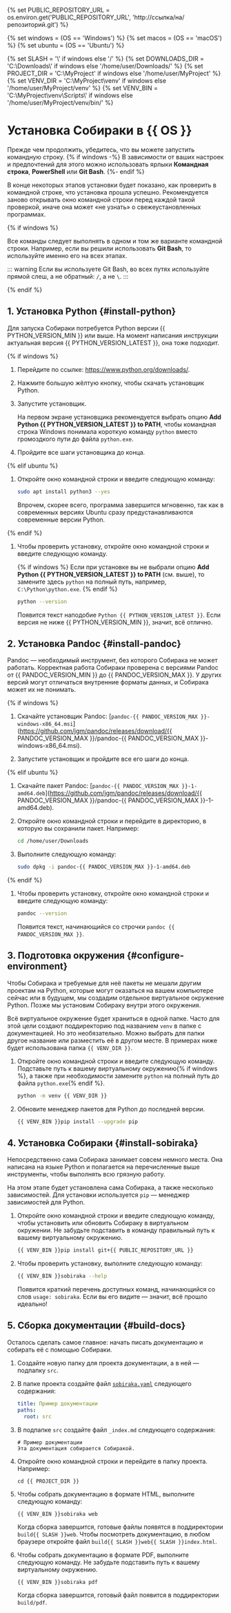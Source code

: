 {% set PUBLIC_REPOSITORY_URL = os.environ.get('PUBLIC_REPOSITORY_URL', 'http://ссылка/на/репозиторий.git') %}

{% set windows = (OS == 'Windows') %}
{% set macos = (OS == 'macOS') %}
{% set ubuntu = (OS == 'Ubuntu') %}

{% set SLASH = '\\' if windows else '/' %}
{% set DOWNLOADS_DIR = 'C:\\Downloads\\' if windows else '/home/user/Downloads/' %}
{% set PROJECT_DIR = 'C:\\MyProject' if windows else '/home/user/MyProject' %}
{% set VENV_DIR = 'C:\\MyProject\\venv' if windows else '/home/user/MyProject/venv' %}
{% set VENV_BIN = 'C:\\MyProject\\venv\\Scripts\\' if windows else '/home/user/MyProject/venv/bin/' %}

# Установка Собираки в {{ OS }}

Прежде чем продолжить, убедитесь, что вы можете запустить командную строку.
{% if windows -%}
В зависимости от ваших настроек и предпочтений для этого можно использовать ярлыки **Командная строка**, **PowerShell** или **Git Bash**.
{%- endif %}

В конце некоторых этапов установки будет показано, как проверить в командной строке, что установка прошла успешно. Рекомендуется заново открывать окно командной строки перед каждой такой проверкой, иначе она может «не узнать» о свежеустановленных программах.

{% if windows %}

Все команды следует выполнять в одном и том же варианте командной строки. Например, если вы решили использовать **Git Bash**, то используйте именно его на всех этапах.

::: warning
Если вы используете Git Bash, во всех путях используйте прямой слеш, а не обратный: `/`, а не `\`.
:::

{% endif %}

## 1. Установка Python {#install-python}

Для запуска Собираки потребуется Python версии {{ PYTHON_VERSION_MIN }} или выше. На момент написания инструкции актуальная версия {{ PYTHON_VERSION_LATEST }}, она тоже подходит.

{% if windows %}

1. Перейдите по ссылке: <https://www.python.org/downloads/>.

1. Нажмите большую жёлтую кнопку, чтобы скачать установщик Python.

1. Запустите установщик.

   На первом экране установщика рекомендуется выбрать опцию **Add Python {{ PYTHON_VERSION_LATEST }} to PATH**, чтобы командная строка Windows понимала короткую команду `python` вместо громоздкого пути до файла `python.exe`.

1. Пройдите все шаги установщика до конца.

{% elif ubuntu %}

1. Откройте окно командной строки и введите следующую команду:

   ```sh
   sudo apt install python3 --yes
   ```

   Впрочем, скорее всего, программа завершится мгновенно, так как в современных версиях Ubuntu сразу предустанавливаются современные версии Python.

{% endif %}

1. Чтобы проверить установку, откройте окно командной строки и введите следующую команду.

   {% if windows %}
   Если при установке вы не выбрали опцию **Add Python {{ PYTHON_VERSION_LATEST }} to PATH** (см. выше), то замените здесь `python` на полный путь, например, `C:\Python\python.exe`.
   {% endif %}

   ```sh
   python --version
   ```

   Появится текст наподобие `Python {{ PYTHON_VERSION_LATEST }}`. Если версия не ниже {{ PYTHON_VERSION_MIN }}, значит, всё отлично.

## 2. Установка Pandoc {#install-pandoc}

Pandoc — необходимый инструмент, без которого Собирака не может работать. Корректная работа Собираки проверена с версиями Pandoc от {{ PANDOC_VERSION_MIN }} до {{ PANDOC_VERSION_MAX }}. У других версий могут отличаться внутренние форматы данных, и Собирака может их не понимать.

{% if windows %}

1. Скачайте установщик Pandoc: [`pandoc-{{ PANDOC_VERSION_MAX }}-windows-x86_64.msi`](https://github.com/jgm/pandoc/releases/download/{{ PANDOC_VERSION_MAX }}/pandoc-{{ PANDOC_VERSION_MAX }}-windows-x86_64.msi).

1. Запустите установщик и пройдите все его шаги до конца.

{% elif ubuntu %}

1. Скачайте пакет Pandoc: [`pandoc-{{ PANDOC_VERSION_MAX }}-1-amd64.deb`](https://github.com/jgm/pandoc/releases/download/{{ PANDOC_VERSION_MAX }}/pandoc-{{ PANDOC_VERSION_MAX }}-1-amd64.deb).

1. Откройте окно командной строки и перейдите в директорию, в которую вы сохранили пакет. Например:

   ```sh
   cd /home/user/Downloads
   ```

1. Выполните следующую команду:

   ```sh
   sudo dpkg -i pandoc-{{ PANDOC_VERSION_MAX }}-1-amd64.deb
   ```

{% endif %}

1. Чтобы проверить установку, откройте окно командной строки и введите следующую команду:

   ```sh
   pandoc --version
   ```

   Появится текст, начинающийся со строчки `pandoc {{ PANDOC_VERSION_MAX }}`.

## 3. Подготовка окружения {#configure-environment}

Чтобы Собирака и требуемые для неё пакеты не мешали другим проектам на Python, которые могут оказаться на вашем компьютере сейчас или в будущем, мы создадим отдельное виртуальное окружение Python. Позже мы установим Собираку внутри этого окружения.

Всё виртуальное окружение будет храниться в одной папке. Часто для этой цели создают поддиректорию под названием `venv` в папке с документацией. Но это необязательно. Можно выбрать для папки другое название или разместить её в другом месте. В примерах ниже будет использована папка `{{ VENV_DIR }}`.

1. Откройте окно командной строки и введите следующую команду. Подставьте путь к вашему виртуальному окружению{% if windows %}, а также при необходимости замените `python` на полный путь до файла `python.exe`{% endif %}.

   ```sh
   python -m venv {{ VENV_DIR }}
   ```

1. Обновите менеджер пакетов для Python до последней версии.

   ```sh
   {{ VENV_BIN }}pip install --upgrade pip
   ```

## 4. Установка Собираки {#install-sobiraka}

Непосредственно сама Собирака занимает совсем немного места. Она написана на языке Python и полагается на перечисленные выше инструменты, чтобы выполнять всю грязную работу.

На этом этапе будет установлена сама Собирака, а также несколько зависимостей. Для установки используется `pip` — менеджер зависимостей для Python.

1. Откройте окно командной строки и введите следующую команду, чтобы установить или обновить Собираку в виртуальном окружении. Не забудьте подставить в команду правильный путь к вашему виртуальному окружению.

   ```sh
   {{ VENV_BIN }}pip install git+{{ PUBLIC_REPOSITORY_URL }}
   ```

1. Чтобы проверить установку, выполните следующую команду:

   ```sh
   {{ VENV_BIN }}sobiraka --help
   ```

   Появится краткий перечень доступных команд, начинающийся со слов `usage: sobiraka`. Если вы его видите — значит, всё прошло идеально!

## 5. Сборка документации {#build-docs}

Осталось сделать самое главное: начать писать документацию и собирать её с помощью Собираки.

1. Создайте новую папку для проекта документации, а в ней — подпапку `src`.

1. В папке проекта создайте файл [`sobiraka.yaml`](../reference/configuration.md) следующего содержания:

   ```yaml
   title: Пример документации
   paths:
     root: src
   ```

1. В подпапке `src` создайте файл `_index.md` следующего содержания:

       # Пример документации
       Эта документация собирается Собиракой.

1. Откройте окно командной строки и перейдите в папку проекта. Например:

       cd {{ PROJECT_DIR }}

1. Чтобы собрать документацию в формате HTML, выполните следующую команду:

       {{ VENV_BIN }}sobiraka web

   Когда сборка завершится, готовые файлы появятся в поддиректории `build{{ SLASH }}web`. Чтобы посмотреть документацию, в любом браузере откройте файл `build{{ SLASH }}web{{ SLASH }}index.html`.

1. Чтобы собрать документацию в формате PDF, выполните следующую команду. Не забудьте подставить путь к вашему виртуальному окружению.

       {{ VENV_BIN }}sobiraka pdf

   Когда сборка завершится, готовый файл появится в поддиректории `build/pdf`.
